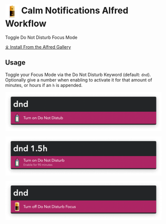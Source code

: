# <img src='Workflow/icon.png' width='45' align='center' alt='icon'> Calm Notifications Alfred Workflow

Toggle Do Not Disturb Focus Mode

<a href='https://alfred.app/workflows/vitor/calm-notifications'>⤓ Install From the Alfred Gallery</a>

## Usage

Toggle your Focus Mode via the Do Not Disturb Keyword (default: `dnd`). Optionally give a number when enabling to activate it for that amount of minutes, or hours if an `h` is appended.

![Alfred search for dnd, turn on](Workflow/images/about/dnd_on.png)

![Alfred search for dnd 1.5h](Workflow/images/about/dnd_1.5h.png)

![Alfred search for dnd, turn off](Workflow/images/about/dnd_off.png)
